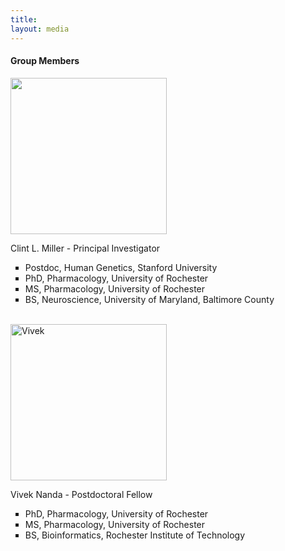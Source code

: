 ```yaml
---
title: 
layout: media
---
```

#### Group Members
<div class="tiles2">

<div class="tile2">
<img src="https://clintmil.github.io/millerlab/images/clintphoto.jpg" height= "250" width= "250">

</div><!-- /.tile2 -->

<div class="tile2">
<p class="post-excerpt"> 
Clint L. Miller - Principal Investigator
</p>
<ul type="square">
<li> Postdoc, Human Genetics, Stanford University </li> 
<li> PhD, Pharmacology, University of Rochester </li>
<li> MS, Pharmacology, University of Rochester </li>
<li> BS, Neuroscience, University of Maryland, Baltimore County </li> 
</ul>

</div><!-- /.tile2 -->

<br>

<div class="tile2">
<img src="http://clintmil.github.io/millerlab/images/vivekphoto.jpg" alt="Vivek" width="250" height="250">
</div><!-- /.tile2 -->

<div class="tile">
<p class="post-excerpt"> 
Vivek Nanda - Postdoctoral Fellow
</p>
<ul type="square">
<li> PhD, Pharmacology, University of Rochester </li> 
<li> MS, Pharmacology, University of Rochester </li> 
<li> BS, Bioinformatics, Rochester Institute of Technology </li> 
</ul>
</div><!-- /.tile2 -->

</div><!-- /.tiles2 -->



